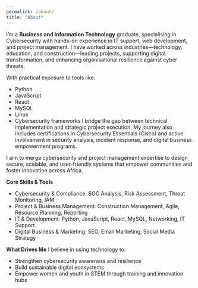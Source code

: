 ```yaml
---
permalink: /about/
title: "About"
---
```

I’m a **Business and Information Technology** graduate, specialising in Cybersecurity with hands-on experience in IT support, web development, and project management. I have worked across industries—technology, education, and construction—leading projects, supporting digital transformation, and enhancing organisational resilience against cyber threats.

With practical exposure to tools like:
- Python 
- JavaScript
- React
- MySQL 
- Linux
- Cybersecurity frameworks 
I bridge the gap between technical implementation and strategic project execution. My journey also includes certifications in Cybersecurity Essentials (Cisco) and active involvement in security analysis, incident response, and digital business empowerment programs.

I aim to merge cybersecurity and project management expertise to design secure, scalable, and user-friendly systems that empower communities and foster innovation across Africa.

**Core Skills & Tools**

- Cybersecurity & Compliance: SOC Analysis, Risk Assessment, Threat Monitoring, IAM
- Project & Business Management: Construction Management, Agile, Resource Planning, Reporting
- IT & Development: Python, JavaScript, React, MySQL, Networking, IT Support
- Digital Business & Marketing: SEO, Email Marketing, Social Media Strategy

**What Drives Me**
I believe in using technology to:
- Strengthen cybersecurity awareness and resilience
- Build sustainable digital ecosystems
- Empower women and youth in STEM through training and innovation hubs
